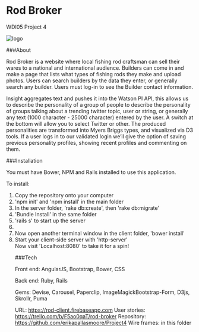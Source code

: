 # Rod Broker
WDI05 Project 4

<img src="http://i.imgur.com/Fuw3kLZ.jpg" alt="logo">  

###About

Rod Broker is a website where local fishing rod craftsman can sell their wares to a national and international audience. Builders can come in and make a page that lists what types of fishing rods they make and upload photos. Users can search builders by the data they enter, or generally search any builder. Users must log-in to see the Builder contact information.

Insight aggregates text and pushes it into the Watson PI API, this allows us to describe the personality of a group of people to describe the personality of groups talking about a trending twitter topic, user or string, or generally any text (1000 character - 25000 character) entered by the user. A switch at the bottom will allow you to select Twitter or other. The produced personalities are transformed into Myers Briggs types, and visualized via D3 tools. If a user logs in to our validated login we’ll give the option of saving previous personality profiles, showing recent profiles and commenting on them.


###Installation

You must have Bower, NPM and Rails installed to use this application.

To install:
<ol>
  <li> Copy the repository onto your computer </li>
  <li> 'npm init' and 'npm install' in the main folder</li>
  <li> In the server folder, 'rake db:create', then 'rake db:migrate' </li>
  <li> 'Bundle Install' in the same folder</li>
  <li> 'rails s' to start up the server<li>
  <li> Now open another terminal window in the client folder, 'bower install'</li>
  <li> Start your client-side server with 'http-server'</li>
Now visit 'Localhost:8080' to take it for a spin!


###Tech

Front end:
AngularJS, Bootstrap, Bower, CSS

Back end:
Ruby, Rails 

Gems:
Devise, Carousel, Paperclip, ImageMagickBootstrap-Form, D3js, Skrollr, Puma

URL: https://rod-client.firebaseapp.com
User stories: https://trello.com/b/F5ao0qaT/rod-broker
Repository: https://github.com/erikapallasmoore/Project4
Wire frames: in this folder